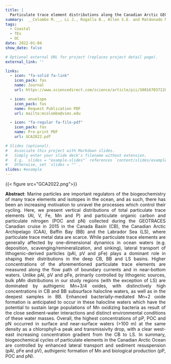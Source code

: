 ```yaml
---
title: |
  Particulate trace element distributions along the Canadian Arctic GEOTRACES section: shelf-water interactions, advective transport and contrasting biological production
summary:  __Colombo M.__, Li J., Rogalla B., Allen S.E. and Maldonado M.T. (2022) _Geochimica et Cosmochimica Acta 323, 183-201_
tags:
  - Coastal
  - TEs
  - OC
date: 2022-01-04
show_date: false

# Optional external URL for project (replaces project detail page).
external_link: ''

links:
  - icon: "fa-solid fa-link"
    icon_pack: fas
    name: Journal
    url: https://www.sciencedirect.com/science/article/pii/S0016703722000783?via%3Dihub

  - icon: envelope
    icon_pack: fas
    name: Request Publication PDF
    url: mailto:mcolombo@vims.edu 

  - icon: "fa-regular fa-file-pdf"
    icon_pack: fas
    name: Pre-print PDF
    url: GCA2022.pdf 

# Slides (optional).
#   Associate this project with Markdown slides.
#   Simply enter your slide deck's filename without extension.
#   E.g. `slides = "example-slides"` references `content/slides/example-slides.md`.
#   Otherwise, set `slides = ""`.
slides: #example
---
```

{{< figure src="GCA2022.png">}} 

__Abstract__: Marine particles are important regulators of the biogeochemistry of many trace elements and isotopes in the ocean, and as such, there has been an increasing motivation to unravel the processes which control their cycling. Here, we present vertical distributions of total particulate trace elements (Al, V, Fe, Mn and P) and particulate organic carbon and particulate nitrogen (POC and pN) collected during the GEOTRACES Canadian cruise in 2015 in the Canada Basin (CB), the Canadian Arctic Archipelago (CAA), Baffin Bay (BB) and the Labrador Sea (LS), where particulate trace metal data are scarce. While particulate trace elements are generally affected by one-dimensional dynamics in ocean waters (e.g. deposition, scavenging/remineralization, and sinking), lateral transport of lithogenic-derived particles (pAl, pV and pFe) plays a dominant role in shaping their distributions in the deep CB, BB and LS basins. Higher concentrations of the aforementioned particulate trace elements are measured along the flow path of boundary currents and in near-bottom waters. Unlike pAl, pV and pFe, primarily controlled by lithogenic sources, bulk pMn distributions in our study regions (with the exception of LS) are dominated by authigenic Mn+3/4 oxides, with distinctively high concentrations in CB and BB subsurface halocline waters, as well as in the deepest samples in BB. Enhanced bacterially-mediated Mn+2 oxide formation is anticipated to occur in these halocline waters which have the potential to sustain large populations of Mn oxidizing bacteria as result of the close sediment-water interactions and distinct environmental conditions of these water masses. Overall, the highest concentrations of pP, POC and pN occurred in surface and near-surface waters (>100 m) at the same density as a chlorophyll-a peak and transmissivity drop, with a clear west-east increasing concentration gradient from the CB to LS. In summary, biogeochemical cycles of particulate elements in the Canadian Arctic Ocean are controlled by enhanced lateral transport and sediment resuspension (pAl, pFe and pV), authigenic formation of Mn and biological production (pP, POC and pN).
<style>body {text-align: justify}</style>